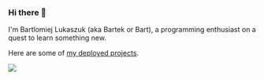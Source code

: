 ### Hi there 👋

I'm Bartlomiej Lukaszuk (aka Bartek or Bart), a programming enthusiast on a quest to learn something new.

Here are some of [my deployed projects](https://b-lukaszuk.github.io/deployedProjects/).

<img src="https://github-readme-stats.vercel.app/api/top-langs/?username=b-lukaszuk&langs_count=6&layout=donut"/>
